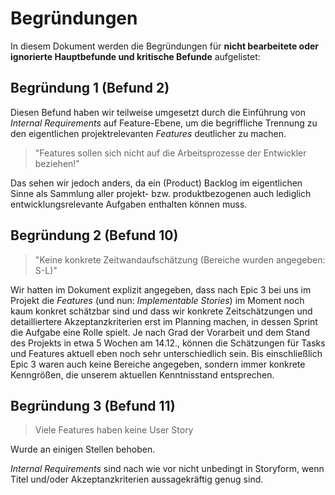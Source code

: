 # Begründungen

In diesem Dokument werden die Begründungen für **nicht bearbeitete oder ignorierte Hauptbefunde und kritische Befunde** aufgelistet:

## Begründung 1 (Befund 2)

Diesen Befund haben wir teilweise umgesetzt durch die Einführung von *Internal Requirements* auf Feature-Ebene, um die begriffliche Trennung zu den eigentlichen projektrelevanten *Features* deutlicher zu machen.

>"Features sollen sich nicht auf die Arbeitsprozesse der Entwickler beziehen!"

Das sehen wir jedoch anders, da ein (Product) Backlog im eigentlichen Sinne als Sammlung aller projekt- bzw. produktbezogenen auch lediglich entwicklungsrelevante Aufgaben enthalten können muss.


## Begründung 2 (Befund 10)

> "Keine konkrete Zeitwandaufschätzung (Bereiche wurden angegeben: S-L)"

Wir hatten im Dokument explizit angegeben, dass nach Epic 3 bei uns im Projekt die *Features* (und nun: *Implementable Stories*) im Moment noch kaum konkret schätzbar sind und 
dass wir konkrete Zeitschätzungen und detailliertere Akzeptanzkriterien erst im Planning machen, in dessen Sprint die Aufgabe eine Rolle spielt.
Je nach Grad der Vorarbeit und dem Stand des Projekts in etwa 5 Wochen am 14.12., können die Schätzungen für Tasks und Features aktuell eben noch sehr unterschiedlich sein.
Bis einschließlich Epic 3 waren auch keine Bereiche angegeben, sondern immer konkrete Kenngrößen, die unserem aktuellen Kenntnisstand entsprechen.

## Begründung 3 (Befund 11)

> Viele Features haben keine User Story

Wurde an einigen Stellen behoben.

*Internal Requirements* sind nach wie vor nicht unbedingt in Storyform, wenn Titel und/oder Akzeptanzkriterien aussagekräftig genug sind.